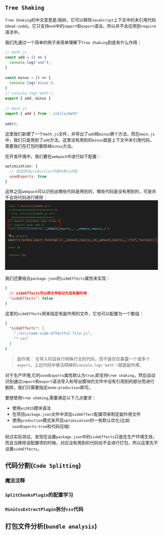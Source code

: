 ## `Tree Shaking`
`Tree Shaking`的中文意思是:摇树，它可以移除`JavaScript`上下文中的未引用代码(`dead-code`)。它只支持`es6`中的`import`和`export`语法，所以并不会应用到`require`语法中。

我们先通过一个简单的例子来简单理解下`Tree Shaking`到底有什么作用：  
```js
// math.js
const add = () => {
  console.log('add');
}

const minus = () => {
  console.log('minus');
}
// console.log('math');
export { add, minus }

// main.js
import { add } from './utils/math'

add();
```
这里我们新建了一个`math.js`文件，并导出了`add`和`minus`俩个方法，而在`main.js`中，我们只是用到了`add`方法。这里没有用到的`minus`就是上下文中未引用代码，需要我们在打包时删除掉`minus`方法。

在开发环境中，我们要在`webpack`中进行如下配置：  
```js
optimization: {
  // 该选项在production环境中默认开启
  usedExports: true
}
```
这样之后`webpack`可以识别出哪些代码是用到的，哪些代码是没有用到的，可是并不会将代码进行移除：  
![](https://raw.githubusercontent.com/wangkaiwd/drawing-bed/master/webpack-dev-treeshaking.png)  

我们还要结合`package.json`的`sideEffects`属性来实现：  
```json
{
  // sideEffects可以将文件标记为没有副作用
  "sideEffects": false
}
```
这里的`sideEffects`用来指定有副作用的文件，它也可以配置为一个数组：  
```json
{
  "sideEffects": [
    "./src/some-side-effectful-file.js",
    "*.css"
  ]
}
```

> 副作用： 在导入时会执行特殊行文的代码，而不是仅仅暴露一个或多个`export`。上边代码中被注释掉的`console.log('math')`就是副作用。

对于生产环境,它的`usedExports`属性默认为`true`,即支持`tree shaking`，然后自动识别通过`import`和`export`语法导入和导出模块的文件中没有引用到的部分而进行删除，我们只需要指定`mode:production`即可。

要想使用`tree shaking`,需要满足以下几点要求：  
* 使用`es2015`模块语法
* 在项目`package.json`文件中添加`sideEffect`配置项来制定副作用文件
* 使用`production`模式来开启`optimization`的一些默认优化(比如`usedExports:true`和代码压缩)

经过实际测试，发现在设置`package.json`中的`sideEffects`只是在生产环境生效，而且当移除该配置项的时候，对应没有用到的代码也不会进行打包，所以这里先不设置`sideEffects`。

## 代码分割(`Code Splitting`)

### 魔法注释
### `SplitChunksPlugin`的配置学习
### `MiniCssExtractPlugin`拆分`css`代码

## 打包文件分析(`bundle analysis`)
